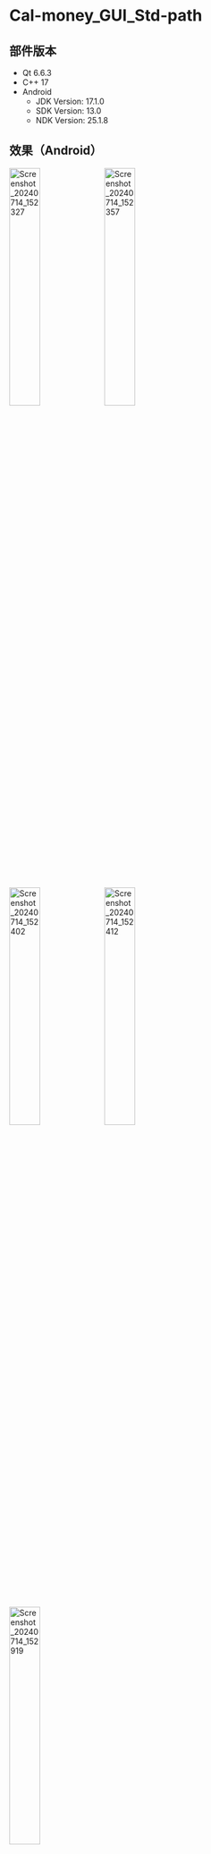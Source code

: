 # Cal-money_GUI_Std-path

## 部件版本

- Qt 6.6.3
- C++ 17
- Android
  - JDK Version: 17.1.0
  - SDK Version: 13.0
  - NDK Version: 25.1.8

## 效果（Android）
<img src="https://github.com/user-attachments/assets/592f6851-21eb-4e12-8b59-6daa52dc471f" alt="Screenshot_20240714_152327" width="33%">
<img src="https://github.com/user-attachments/assets/cf1af38f-a846-4565-8f27-5dc17f2d0cd5" alt="Screenshot_20240714_152357" width="33%">
<img src="https://github.com/user-attachments/assets/9215ee11-e89c-42aa-afa3-74a73460b773" alt="Screenshot_20240714_152402" width="33%">
<img src="https://github.com/user-attachments/assets/788e6a9f-426e-4ba5-97e8-9d96e1b4db5f" alt="Screenshot_20240714_152412" width="33%">
<img src="https://github.com/user-attachments/assets/a29e5617-a1c4-41b1-852b-0d232775205c" alt="Screenshot_20240714_152919" width="33%">
